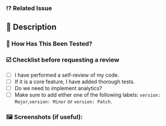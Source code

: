 ### ⁉️ Related Issue
<!--- If suggesting a new feature or change, please discuss it in an issue first -->
<!--- For more explanation: https://docs.github.com/en/issues/tracking-your-work-with-issues/linking-a-pull-request-to-an-issue#linking-a-pull-request-to-an-issue-using-a-keyword -->
<!--- Please link the issue here: (use keyword `closes: #12345`) -->

## 📖 Description
<!--- Describe your changes in detail -->

### 🧪 How Has This Been Tested?
<!--- Please describe how you tested your changes. -->
<!--- Include details of your unit test, and the manual tests you did -->
<!--- see how your change affects other areas of the code, etc. -->

### ☑️ Checklist before requesting a review
- [ ] I have performed a self-review of my code.
- [ ] If it is a core feature, I have added thorough tests.
- [ ] Do we need to implement analytics?
- [ ] Make sure to add either one of the following labels: `version: Major`,`version: Minor` or `version: Patch`. 

### 🖼️ Screenshots (if useful):
<!--- If it's a visual change, please provide a screenshot -->
